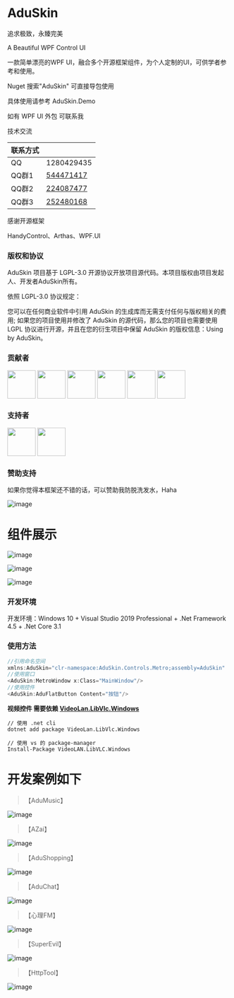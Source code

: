 # AduSkin
追求极致，永臻完美

A Beautiful WPF Control UI

一款简单漂亮的WPF UI，融合多个开源框架组件，为个人定制的UI，可供学者参考和使用。

Nuget 搜索"AduSkin" 可直接导包使用

具体使用请参考 AduSkin.Demo

如有 WPF UI 外包 可联系我

技术交流

|联系方式||
|---|---
|QQ|1280429435
|QQ群1|[544471417](https://jq.qq.com/?_wv=1027&k=5NBE1xa)
|QQ群2|[224087477](https://jq.qq.com/?_wv=1027&k=58vo7dL)
|QQ群3|[252480168](https://jq.qq.com/?_wv=1027&k=5fyhmof)

感谢开源框架

HandyControl、Arthas、WPF.UI

### 版权和协议

AduSkin 项目基于 LGPL-3.0 开源协议开放项目源代码。本项目版权由项目发起人、开发者AduSkin所有。

依照 LGPL-3.0 协议规定：

您可以在任何商业软件中引用 AduSkin 的生成库而无需支付任何与版权相关的费用; 如果您的项目使用并修改了 AduSkin 的源代码，那么您的项目也需要使用 LGPL 协议进行开源，并且在您的衍生项目中保留 AduSkin 的版权信息：Using by AduSkin。

### 贡献者

<a href="https://github.com/aduskin" target="_blank"><img width="64px" src="https://avatars2.githubusercontent.com/u/33409777?s=460&u=536aecd59ce72fa64b09d2279821227bc6a721da&v=4"></a>
<a href="https://github.com/John0King" target="_blank"><img width="64px" src="https://avatars0.githubusercontent.com/u/13639146?s=460&u=b6e8111b1285c86efcf7576758e06d7518cc8601&v=4"></a>
<a href="https://github.com/guanguanchuangyu" target="_blank"><img width="64px" src="https://avatars0.githubusercontent.com/u/25916858?s=460&u=7eab6998abb6a32d8a87f2a453e5d382cfff97e4&v=4"></a>
<a href="https://github.com/dotnet9" target="_blank"><img width="64px" src="https://avatars2.githubusercontent.com/u/19390373?s=460&u=b0c81b21f8e3e54e6eea706c19ec85277968104d&v=4"></a>
<a href="https://github.com/NaBian" target="_blank"><img width="64px" src="https://avatars2.githubusercontent.com/u/17383395?s=460&u=a69534a99739df0346b14a3726437714e5c17a76&v=4"></a>
<a href="https://github.com/iexapl" target="_blank"><img width="64px" src="https://avatars.githubusercontent.com/u/1246117?v=4"></a>

### 支持者

<a href="https://github.com/Haku-Men" target="_blank"><img width="64px" src="https://avatars2.githubusercontent.com/u/13210002?s=460&u=ae17e9b33173d1e2af00bccfc76c6ce540b0cdbf&v=4"></a>
<a href="https://github.com/Curtain98" target="_blank"><img width="64px" src="https://avatars.githubusercontent.com/u/54660599?v=4"></a>

### 赞助支持
如果你觉得本框架还不错的话，可以赞助我防脱洗发水，Haha

![image](https://github.com/aduskin/AduSkin/blob/master/screenshot/other/zhifu.jpg)

# 组件展示

![image](https://github.com/aduskin/AduSkin/blob/master/screenshot/Cover.jpg)

![image](https://github.com/aduskin/AduSkin/blob/master/screenshot/Cover%20(1).png)

![image](https://github.com/aduskin/AduSkin/blob/master/screenshot/Cover%20(3).png)

### 开发环境

开发环境：Windows 10  +  Visual Studio 2019 Professional  +  .Net Framework 4.5 + .Net Core 3.1

### 使用方法

```c
//引用命名空间
xmlns:AduSkin="clr-namespace:AduSkin.Controls.Metro;assembly=AduSkin" 
//使用窗口
<AduSkin:MetroWindow x:Class="MainWindow"/>
//使用控件
<AduSkin:AduFlatButton Content="按钮"/>

```


**视频控件 需要依赖 [VideoLan.LibVlc.Windows](https://www.nuget.org/packages/VideoLAN.LibVLC.Windows/)**
```
// 使用 .net cli
dotnet add package VideoLan.LibVlc.Windows

// 使用 vs 的 package-manager
Install-Package VideoLAN.LibVLC.Windows 
```

# 开发案例如下

> 【AduMusic】

![image](https://github.com/aduskin/AduSkin/blob/master/screenshot/project/AduMusic.jpg)

> 【AZai】

![image](https://github.com/aduskin/AduSkin/blob/master/screenshot/project/azai.png)

> 【AduShopping】

![image](https://github.com/aduskin/AduSkin/blob/master/screenshot/project/AduShopping.gif)

> 【AduChat】

![image](https://github.com/aduskin/AduSkin/blob/master/screenshot/project/aduchat.gif)

> 【心理FM】

![image](https://github.com/aduskin/AduSkin/blob/master/screenshot/project/Shadow.png)

> 【SuperEvil】

![image](https://github.com/aduskin/AduSkin/blob/master/screenshot/project/SuperEvil.png)

> 【HttpTool】

![image](https://github.com/aduskin/HttpTool/blob/master/ScreenShot/cover.png)


